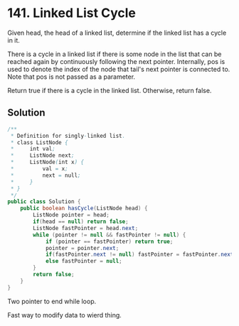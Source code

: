 # 141. Linked List Cycle

Given head, the head of a linked list, determine if the linked list has a cycle in it.

There is a cycle in a linked list if there is some node in the list that can be reached again by continuously following the next pointer. Internally, pos is used to denote the index of the node that tail's next pointer is connected to. Note that pos is not passed as a parameter.

Return true if there is a cycle in the linked list. Otherwise, return false.

## Solution

```Java
/**
 * Definition for singly-linked list.
 * class ListNode {
 *     int val;
 *     ListNode next;
 *     ListNode(int x) {
 *         val = x;
 *         next = null;
 *     }
 * }
 */
public class Solution {
    public boolean hasCycle(ListNode head) {
        ListNode pointer = head;
        if(head == null) return false;
        ListNode fastPointer = head.next;
        while (pointer != null && fastPointer != null) {
            if (pointer == fastPointer) return true;
            pointer = pointer.next;
            if(fastPointer.next != null) fastPointer = fastPointer.next.next;
            else fastPointer = null;
        }
        return false;
    }
}
```


Two pointer to end while loop.

Fast way to modify data to wierd thing.


